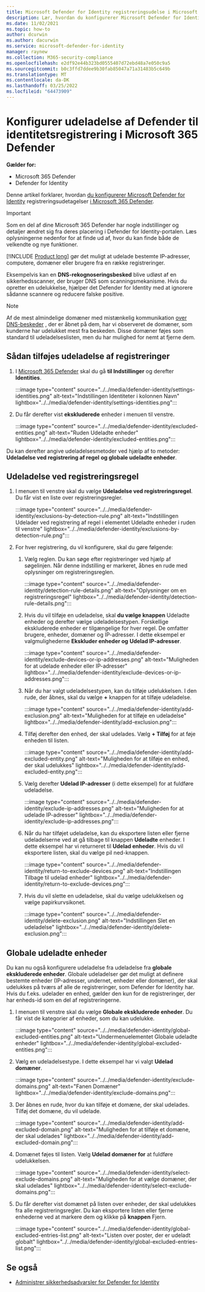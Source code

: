 ```yaml
---
title: Microsoft Defender for Identity registreringsudelse i Microsoft 365 Defender
description: Lær, hvordan du konfigurerer Microsoft Defender for Identity registreringsudetagelser i Microsoft 365 Defender.
ms.date: 11/02/2021
ms.topic: how-to
author: dcurwin
ms.author: dacurwin
ms.service: microsoft-defender-for-identity
manager: raynew
ms.collection: M365-security-compliance
ms.openlocfilehash: e2df92e44b323bd0555407d72ebd48a7e050c9a5
ms.sourcegitcommit: b0c3ffd7ddee9b30fab85047a71a31483b5c649b
ms.translationtype: MT
ms.contentlocale: da-DK
ms.lasthandoff: 03/25/2022
ms.locfileid: "64473909"
---
```

# <a name="configure-defender-for-identity-detection-exclusions-in-microsoft-365-defender"></a>Konfigurer udeladelse af Defender til identitetsregistrering i Microsoft 365 Defender

**Gælder for:**

- Microsoft 365 Defender
- Defender for Identity

Denne artikel forklarer, hvordan [du konfigurerer Microsoft Defender for Identity](/defender-for-identity) registreringsudetagelser [i Microsoft 365 Defender](/microsoft-365/security/defender/overview-security-center).

> [!IMPORTANT]
> Som en del af dine Microsoft 365 Defender har nogle indstillinger og detaljer ændret sig fra deres placering i Defender for Identity-portalen. Læs oplysningerne nedenfor for at finde ud af, hvor du kan finde både de velkendte og nye funktioner.

[!INCLUDE [Product long](includes/product-long.md)] gør det muligt at udelade bestemte IP-adresser, computere, domæner eller brugere fra en række registreringer.

Eksempelvis kan en **DNS-rekognoseringsbesked** blive udløst af en sikkerhedsscanner, der bruger DNS som scanningsmekanisme. Hvis du opretter en udelukkelse, hjælper det Defender for Identity med at ignorere sådanne scannere og reducere falske positive.

>[!NOTE]
>Af de mest almindelige domæner med mistænkelig kommunikation [over DNS-beskeder](/defender-for-identity/exfiltration-alerts#suspicious-communication-over-dns-external-id-2031) , der er åbnet på dem, har vi observeret de domæner, som kunderne har udelukket mest fra beskeden. Disse domæner føjes som standard til udeladelseslisten, men du har mulighed for nemt at fjerne dem.

## <a name="how-to-add-detection-exclusions"></a>Sådan tilføjes udeladelse af registreringer

1. I [Microsoft 365 Defender](https://security.microsoft.com/) skal du gå **til Indstillinger** og derefter **Identities**.

   :::image type="content" source="../../media/defender-identity/settings-identities.png" alt-text="Indstillingen Identiteter i kolonnen Navn" lightbox="../../media/defender-identity/settings-identities.png":::

1. Du får derefter vist **ekskluderede** enheder i menuen til venstre.

   :::image type="content" source="../../media/defender-identity/excluded-entities.png" alt-text="Ruden Udeladte enheder" lightbox="../../media/defender-identity/excluded-entities.png":::

Du kan derefter angive udeladelsesmetoder ved hjælp af to metoder: **Udeladelse ved registrering af regel** **og globale udeladte enheder**.

## <a name="exclusions-by-detection-rule"></a>Udeladelse ved registreringsregel

1. I menuen til venstre skal du vælge **Udeladelse ved registreringsregel**. Du får vist en liste over registreringsregler.

   :::image type="content" source="../../media/defender-identity/exclusions-by-detection-rule.png" alt-text="Indstillingen Udelader ved registrering af regel i elementet Udeladte enheder i ruden til venstre" lightbox="../../media/defender-identity/exclusions-by-detection-rule.png":::

1. For hver registrering, du vil konfigurere, skal du gøre følgende:

    1. Vælg reglen. Du kan søge efter registreringer ved hjælp af søgelinjen. Når denne indstilling er markeret, åbnes en rude med oplysninger om registreringsreglen.

       :::image type="content" source="../../media/defender-identity/detection-rule-details.png" alt-text="Oplysninger om en registreringsregel" lightbox="../../media/defender-identity/detection-rule-details.png":::

    1. Hvis du vil tilføje en udeladelse, skal **du vælge knappen** Udeladte enheder og derefter vælge udeladelsestypen. Forskellige ekskluderede enheder er tilgængelige for hver regel. De omfatter brugere, enheder, domæner og IP-adresser. I dette eksempel er valgmulighederne **Ekskluder enheder og** **Udelad IP-adresser**.

       :::image type="content" source="../../media/defender-identity/exclude-devices-or-ip-addresses.png" alt-text="Muligheden for at udelade enheder eller IP-adresser" lightbox="../../media/defender-identity/exclude-devices-or-ip-addresses.png":::

    1. Når du har valgt udeladelsestypen, kan du tilføje udelukkelsen. I den rude, der åbnes, skal du vælge **+** knappen for at tilføje udeladelse.

       :::image type="content" source="../../media/defender-identity/add-exclusion.png" alt-text="Muligheden for at tilføje en udeladelse" lightbox="../../media/defender-identity/add-exclusion.png":::

    1. Tilføj derefter den enhed, der skal udelades. Vælg **+ Tilføj** for at føje enheden til listen.

       :::image type="content" source="../../media/defender-identity/add-excluded-entity.png" alt-text="Muligheden for at tilføje en enhed, der skal udelukkes" lightbox="../../media/defender-identity/add-excluded-entity.png":::

    1. Vælg derefter **Udelad IP-adresser** (i dette eksempel) for at fuldføre udeladelse.

       :::image type="content" source="../../media/defender-identity/exclude-ip-addresses.png" alt-text="Muligheden for at udelade IP-adresser" lightbox="../../media/defender-identity/exclude-ip-addresses.png":::

    1. Når du har tilføjet udeladelse, kan du eksportere listen eller fjerne udeladelserne ved at gå tilbage til knappen **Udeladte** enheder. I dette eksempel har vi returneret til **Udelad enheder**. Hvis du vil eksportere listen, skal du vælge pil ned-knappen.

       :::image type="content" source="../../media/defender-identity/return-to-exclude-devices.png" alt-text="Indstillingen Tilbage til udelad enheder" lightbox="../../media/defender-identity/return-to-exclude-devices.png":::

    1. Hvis du vil slette en udeladelse, skal du vælge udelukkelsen og vælge papirkurvsikonet.

       :::image type="content" source="../../media/defender-identity/delete-exclusion.png" alt-text="Indstillingen Slet en udeladelse" lightbox="../../media/defender-identity/delete-exclusion.png":::

## <a name="global-excluded-entities"></a>Globale udeladte enheder

Du kan nu også konfigurere udeladelse fra udeladelse fra **globale ekskluderede enheder**. Globale udeladelser gør det muligt at definere bestemte enheder (IP-adresser, undernet, enheder eller domæner), der skal udelukkes på tværs af alle de registreringer, som Defender for Identity har. Hvis du f.eks. udelader en enhed, gælder den kun for de registreringer, der har enheds-id som en del af registreringerne.

1. I menuen til venstre skal du vælge **Globale ekskluderede enheder**. Du får vist de kategorier af enheder, som du kan udelukke.

   :::image type="content" source="../../media/defender-identity/global-excluded-entities.png" alt-text="Undermenuelementet Globale udeladte enheder" lightbox="../../media/defender-identity/global-excluded-entities.png":::

1. Vælg en udeladelsestype. I dette eksempel har vi valgt **Udelad domæner**.

   :::image type="content" source="../../media/defender-identity/exclude-domains.png" alt-text="Fanen Domæner" lightbox="../../media/defender-identity/exclude-domains.png":::

1. Der åbnes en rude, hvor du kan tilføje et domæne, der skal udelades. Tilføj det domæne, du vil udelade.

   :::image type="content" source="../../media/defender-identity/add-excluded-domain.png" alt-text="Muligheden for at tilføje et domæne, der skal udelades" lightbox="../../media/defender-identity/add-excluded-domain.png":::

1. Domænet føjes til listen. Vælg **Udelad domæner for** at fuldføre udelukkelsen.

   :::image type="content" source="../../media/defender-identity/select-exclude-domains.png" alt-text="Muligheden for at vælge domæner, der skal udelades" lightbox="../../media/defender-identity/select-exclude-domains.png":::

1. Du får derefter vist domænet på listen over enheder, der skal udelukkes fra alle registreringsregler. Du kan eksportere listen eller fjerne enhederne ved at markere dem og klikke på **knappen** Fjern.

   :::image type="content" source="../../media/defender-identity/global-excluded-entries-list.png" alt-text="Listen over poster, der er udeladt globalt" lightbox="../../media/defender-identity/global-excluded-entries-list.png":::

## <a name="see-also"></a>Se også

- [Administrer sikkerhedsadvarsler for Defender for Identity](manage-security-alerts.md)
